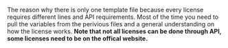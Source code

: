The reason why there is only one template file because every license requires different lines and API requirements.
Most of the time you need to pull the variables from the perivious files and a general understanding on how the license works.
**Note that not all licenses can be done through API, some licenses need to be on the offical website.**
